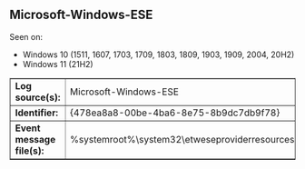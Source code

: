 ## Microsoft-Windows-ESE

Seen on:
* Windows 10 (1511, 1607, 1703, 1709, 1803, 1809, 1903, 1909, 2004, 20H2)
* Windows 11 (21H2)

<table border="1" class="docutils">
  <tbody>
    <tr>
      <td><b>Log source(s):</b></td>
      <td>Microsoft-Windows-ESE</td>
    </tr>
    <tr>
      <td><b>Identifier:</b></td>
      <td>{478ea8a8-00be-4ba6-8e75-8b9dc7db9f78}</td>
    </tr>
    <tr>
      <td><b>Event message file(s):</b></td>
      <td>%systemroot%\system32\etweseproviderresources.dll</td>
    </tr>
  </tbody>
</table>

&nbsp;

